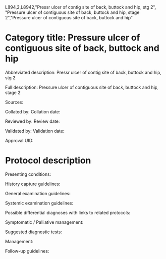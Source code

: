 L894,2,L8942,"Pressr ulcer of contig site of back, buttock and hip, stg 2", "Pressure ulcer of contiguous site of back, buttock and hip, stage 2","Pressure ulcer of contiguous site of back, buttock and hip"
# Category title: Pressure ulcer of contiguous site of back, buttock and hip

Abbreviated description: Pressr ulcer of contig site of back, buttock and hip, stg 2

Full description: Pressure ulcer of contiguous site of back, buttock and hip, stage 2

Sources:

Collated by:
Collation date:

Reviewed by:
Review date:

Validated by:
Validation date:

Approval UID:

# Protocol description

Presenting conditions:

History capture guidelines:

General examination guidelines:

Systemic examination guidelines:

Possible differential diagnoses with links to related protocols:

Symptomatic / Palliative management:

Suggested diagnostic tests:

Management:

Follow-up guidelines:
